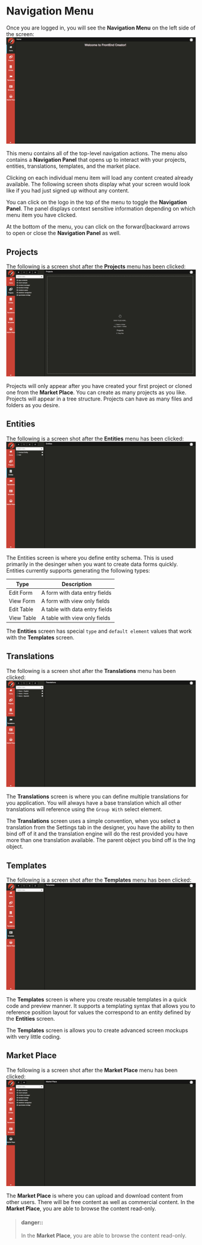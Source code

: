 

# Navigation Menu
Once you are logged in, you will see the **Navigation Menu** on the left side of the screen:
  ![Entry 1][1]

This menu contains all of the top-level navigation actions. The menu also contains a **Navigation Panel** that opens up to interact with your projects, entities, translations, templates, and the market place.

Clicking on each individual menu item will load any content created already available. The following screen shots display what your screen would look like if you had just signed up without any content.

You can click on the logo in the top of the menu to toggle the **Navigation Panel**. The panel displays context sensitive information depending on which menu item you have clicked.

At the bottom of the menu, you can click on the forward|backward arrows to open or close the **Navigation Panel** as well.

## Projects
The following is a screen shot after the **Projects** menu has been clicked:
  ![Entry 2][2]

Projects will only appear after you have created your first project or cloned one from the **Market Place**. You can create as many projects as you like. Projects will appear in a tree structure. Projects can have as many files and folders as you desire.
## Entities
The following is a screen shot after the **Entities** menu has been clicked:
  ![Entry 3][3]

The Entities screen is where you define entity schema. This is used primarily in the desinger when you want to create data forms quickly. Entities currently supports generating the following types:

Type | Description
---- | -----------
Edit Form | A form with data entry fields
View Form | A form with view only fields
Edit Table | A table with data entry fields
View Table | A table with view only fields 

The **Entities** screen has special `type` and `default element` values that work with the **Templates** screen.
## Translations
The following is a screen shot after the **Translations** menu has been clicked:
  ![Entry 4][4]

The **Translations** screen is where you can define multiple translations for you application. You will always have a base translation which all other translations will reference using the `Group With` select element.

The **Translations** screen uses a simple convention, when you select a translation from the Settings tab in the designer, you have the ability to then bind off of it and the translation engine will do the rest provided you have more than one translation available. The parent object you bind off is the lng object.

## Templates
The following is a screen shot after the **Templates** menu has been clicked:
  ![Entry 5][5]

The **Templates** screen is where you create reusable templates in a quick code and preview manner. It supports a templating syntax that allows you to reference position layout for values the correspond to an entity defined by the **Entities** screen.

The **Templates** screen is allows you to create advanced screen mockups with very little coding.

## Market Place
The following is a screen shot after the **Market Place** menu has been clicked:
  ![Entry 6][6]

The **Market Place** is where you can upload and download content from other users. There will be free content as well as commercial content. In the **Market Place**, you are able to browse the content read-only.

> #### danger::
>In the **Market Place**, you are able to browse the content read-only.



[1]: capture1.png
[2]: capture2.png
[3]: capture3.png
[4]: capture4.png
[5]: capture5.png
[6]: capture6.png
[7]: capture7.png